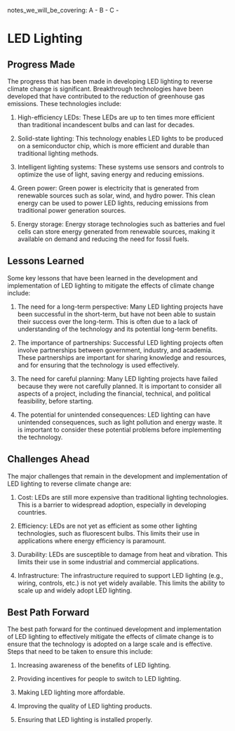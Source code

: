 notes_we_will_be_covering:
A -
B -
C -

# LED Lighting

## Progress Made

The progress that has been made in developing LED lighting to reverse climate change is significant. Breakthrough technologies have been developed that have contributed to the reduction of greenhouse gas emissions. These technologies include:

1. High-efficiency LEDs: These LEDs are up to ten times more efficient than traditional incandescent bulbs and can last for decades.

2. Solid-state lighting: This technology enables LED lights to be produced on a semiconductor chip, which is more efficient and durable than traditional lighting methods.

3. Intelligent lighting systems: These systems use sensors and controls to optimize the use of light, saving energy and reducing emissions.

4. Green power: Green power is electricity that is generated from renewable sources such as solar, wind, and hydro power. This clean energy can be used to power LED lights, reducing emissions from traditional power generation sources.

5. Energy storage: Energy storage technologies such as batteries and fuel cells can store energy generated from renewable sources, making it available on demand and reducing the need for fossil fuels.

## Lessons Learned

Some key lessons that have been learned in the development and implementation of LED lighting to mitigate the effects of climate change include:

1. The need for a long-term perspective: Many LED lighting projects have been successful in the short-term, but have not been able to sustain their success over the long-term. This is often due to a lack of understanding of the technology and its potential long-term benefits.

2. The importance of partnerships: Successful LED lighting projects often involve partnerships between government, industry, and academia. These partnerships are important for sharing knowledge and resources, and for ensuring that the technology is used effectively.

3. The need for careful planning: Many LED lighting projects have failed because they were not carefully planned. It is important to consider all aspects of a project, including the financial, technical, and political feasibility, before starting.

4. The potential for unintended consequences: LED lighting can have unintended consequences, such as light pollution and energy waste. It is important to consider these potential problems before implementing the technology.

## Challenges Ahead

The major challenges that remain in the development and implementation of LED lighting to reverse climate change are:

1. Cost: LEDs are still more expensive than traditional lighting technologies. This is a barrier to widespread adoption, especially in developing countries.

2. Efficiency: LEDs are not yet as efficient as some other lighting technologies, such as fluorescent bulbs. This limits their use in applications where energy efficiency is paramount.

3. Durability: LEDs are susceptible to damage from heat and vibration. This limits their use in some industrial and commercial applications.

4. Infrastructure: The infrastructure required to support LED lighting (e.g., wiring, controls, etc.) is not yet widely available. This limits the ability to scale up and widely adopt LED lighting.

## Best Path Forward

The best path forward for the continued development and implementation of LED lighting to effectively mitigate the effects of climate change is to ensure that the technology is adopted on a large scale and is effective. Steps that need to be taken to ensure this include:

1. Increasing awareness of the benefits of LED lighting.

2. Providing incentives for people to switch to LED lighting.

3. Making LED lighting more affordable.

4. Improving the quality of LED lighting products.

5. Ensuring that LED lighting is installed properly.
